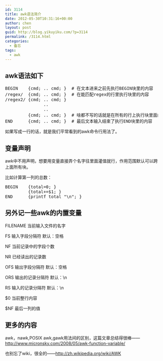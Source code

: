 ```yaml
---
id: 3114
title: awk语法简介
date: 2012-05-30T10:31:16+00:00
author: chen
layout: post
guid: http://blog.yikuyiku.com/?p=3114
permalink: /3114.html
categories:
  - 备忘
tags:
  - awk
---
```

## awk语法如下

<pre class="brush: cpp">BEGIN    {cmd; .. cmd; }  # 在文本进来之前先执行BEGIN块里的内容
/regex/  {cmd; .. cmd; }  # 在能匹配regex的行里执行块里的内容
/regex2/ {cmd; .. cmd; }
               ..
               ..
         {cmd; .. cmd; }  # 啥都不写的话就是在所有的行上执行块里面的内容
END      {cmd; .. cmd; }  # 最后文本输入结束了执行END块里的内容
</pre>

如果写成一行的话，就是我们平常看到的awk命令行用法了。

## 变量声明

awk中不用声明，想要用变量直接弄个名字往里面灌值就行，作用范围默认可以跨上面所有块。

比如计算第一列的总数：

<pre class="brush: cpp">BEGIN    {total=0; } 
         {total+=$1; }
END      {printf total "\n"; } 
</pre>

## 另外记一些awk的内置变量

FILENAME 当前输入文件的名字
  
FS 输入字段分隔符 默认：空格
  
NF 当前记录中的字段个数
  
NR 已经读出的记录数
  
OFS 输出字段分隔符 默认：空格
  
ORS 输出的记录分隔符 默认：\n
  
RS 输入的记录分隔符 默认：\n
  
$0 当前整行内容
  
$NF 最后一列的值

## 更多的内容

awk，nawk,POSIX awk,gawk用法间的区别，这篇文章总结得很棒——<http://www.micronsky.com/2008/05/awk-function-variable/>

也别忘了wiki，很全的——<http://zh.wikipedia.org/wiki/AWK>